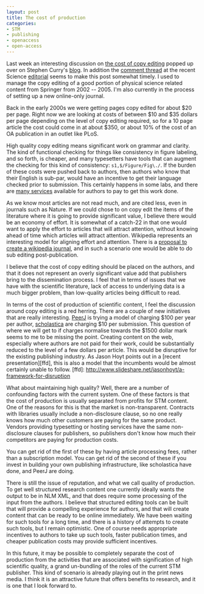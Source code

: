 ```yaml
---
layout: post
title: The cost of production
categories:
- STM
- publishing 
- openaccess
- open-access
---
```


Last week an interesting discussion on [the cost of copy editing][ce] popped up over on Stephen Curry's [blog][sc]. In addition the 
[comment thread][ct] at the recent Science [editorial][ed] seems to make this post somewhat timely. I used to manage the copy editing of a good portion of physical science related content from Springer from 2002 -- 2005. I'm also currently in the process of setting up a new online-only journal.

[ct]: http://comments.sciencemag.org/content/10.1126/science.1220395#comments
[ed]: http://www.sciencemag.org/content/335/6074/1279

Back in the early 2000s we were getting pages copy edited for about $20 per page. Right now we are looking at costs of between $10 and $35 dollars per page depending on the level of copy editing required, so for a 10 page article the cost could come in at about $350, or about 10% of the cost of an OA publication in an outlet like PLoS.

High quality copy editing means significant work on grammar and clarity. The kind of functional checking for things like consistency in figure labeling, and so forth, is cheaper, and many typesetters have tools that can augment the checking for this kind of consistency: `s1,$/Figure/Fig\./`.
If the burden of these costs were pushed back to authors, then authors who know that their English is sub-par, would have an incentive to get their language checked prior to submission. This certainly happens in some labs, and there are [many services][cede] available for authors to pay to get this work done.

As we know most articles are not read much, and are cited less, even in journals such as Nature. If we could chose to on copy edit the items of the literature where it is going to provide significant value, I believe there would be an economy of effort. It is somewhat of a catch-22 in that one would want to apply the effort to articles that will attract attention, without knowing ahead of time which articles will attract attention. Wikipedia represents an interesting model for aligning effort and attention. There is a [proposal to create a wikipedia journal][wpj], and in such a scenario one would be able to do sub editing post-publication.

[wpj]: https://strategy.wikimedia.org/wiki/Proposal:Journal_(A_peer-review_journal_to_allow/encourage_academics_to_write_Wikipedia_articles) 

I believe that the cost of copy editing should be placed on the authors, and that it does not represent an overly significant value add that publishers bring to the dissemination process. I feel that in terms of issues that we have with the scientific literature, lack of access to underlying data is a much bigger problem, than low-quality articles being difficult to read.

In terms of the cost of production of scientific content, I feel the discussion around copy editing is a red herring. There are a couple of new initiatives that are really interesting. [PeerJ][pj] is trying a model of charging $100 per year per author, [scholastica][schol] are charging $10 per submission. This question of where we will get to if charges normalise towards the $1500 dollar mark seems to me to be missing the point. Creating content on the web, especially where authors are not paid for their work, could be substantially reduced to the level of a few dollars per article. This would be disruptive for the existing publishing industry. As Jason Hoyt points out in a [recent presentation][ffd], this is also a model that the incumbents would be almost certainly unable to follow. 
[ffd]: http://www.slideshare.net/jasonhoyt/a-framework-for-disruption

What about maintaining high quality? Well, there are a number of confounding factors with the current system. One of these factors is that the cost of production is usually separated from profits for STM content. One of the reasons for this is that the market is non-transparent. Contracts with libraries usually include a non-disclosure clause, so no one really knows how much other customers are paying for the same product. Vendors providing typesetting or hosting services have the same non-disclosure clauses for publishers, so publishers don't know how much their competitors are paying for production costs. 

You can get rid of the first of these by having article processing fees, rather than a subscription model. You can get rid of the second of these if you invest in building your own publishing infrastructure, like scholastica have done, and PeerJ are doing. 

There is still the issue of reputation, and what we call quality of production. To get well structured research content one currently ideally wants the output to be in NLM XML, and that does require some processing of the input from the authors. I believe that structured editing tools can be built that will provide a compelling experience for authors, and that will create content that can be ready to be online immediately. We have been waiting for such tools for a long time, and there is a history of attempts to create such tools, but I remain optimistic. One of course needs appropriate incentives to authors to take up such tools, faster publication times, and cheaper publication costs may provide sufficient incentives. 

In this future, it may be possible to completely separate the cost of production from the activities that are associated with signification of high scientific quality, a grand un-bundling of the roles of the current STM publisher. This kind of scenario is already playing out in the print news media. I think it is an attractive future that offers benefits to research, and it is one that I look forward to.

[ce]: http://occamstypewriter.org/scurry/2012/07/02/open-access-who-pays-the-copy-editor/
[sc]: http://occamstypewriter.org/scurry/
[pj]: http://peerj.com/
[schol]: https://www.scholasticahq.com/
[cede]: http://webshop.elsevier.com/languageediting/